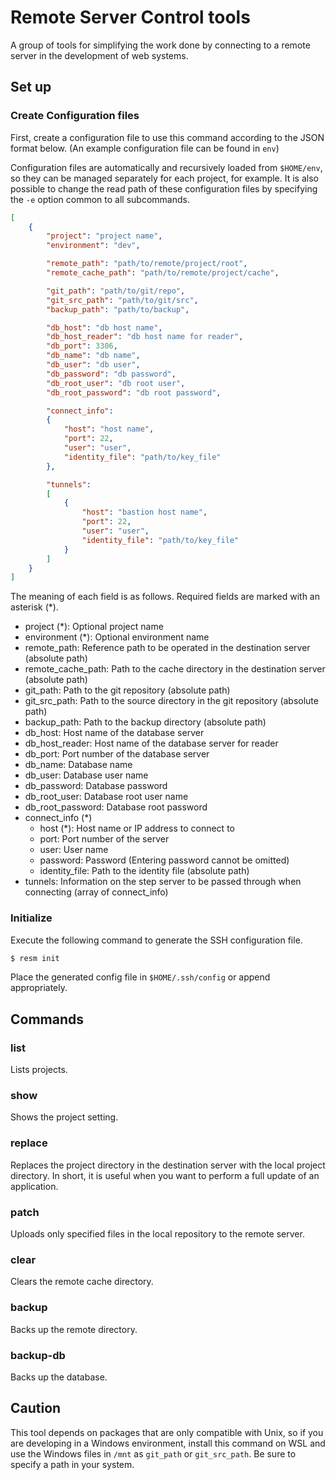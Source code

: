# Remote Server Control tools

A group of tools for simplifying the work done by connecting to a remote server
in the development of web systems.


## Set up

### Create Configuration files

First, create a configuration file to use this command according to the JSON
format below. (An example configuration file can be found in `env`)

Configuration files are automatically and recursively loaded from `$HOME/env`,
so they can be managed separately for each project, for example. It is also
possible to change the read path of these configuration files by specifying the
`-e` option common to all subcommands.

```json
[
    {
        "project": "project name",
        "environment": "dev",

        "remote_path": "path/to/remote/project/root",
        "remote_cache_path": "path/to/remote/project/cache",

        "git_path": "path/to/git/repo",
        "git_src_path": "path/to/git/src",
        "backup_path": "path/to/backup",

        "db_host": "db host name",
        "db_host_reader": "db host name for reader",
        "db_port": 3306,
        "db_name": "db name",
        "db_user": "db user",
        "db_password": "db password",
        "db_root_user": "db root user",
        "db_root_password": "db root password",

        "connect_info":
        {
            "host": "host name",
            "port": 22,
            "user": "user",
            "identity_file": "path/to/key_file"
        },

        "tunnels":
        [
            {
                "host": "bastion host name",
                "port": 22,
                "user": "user",
                "identity_file": "path/to/key_file"
            }
        ]
    }
]
```

The meaning of each field is as follows. Required fields are marked with an
asterisk (*).

- project (*): Optional project name
- environment (*): Optional environment name
- remote_path: Reference path to be operated in the destination server
               (absolute path)
- remote_cache_path: Path to the cache directory in the destination server
                     (absolute path)
- git_path: Path to the git repository (absolute path)
- git_src_path: Path to the source directory in the git repository
                (absolute path)
- backup_path: Path to the backup directory (absolute path)
- db_host: Host name of the database server
- db_host_reader: Host name of the database server for reader
- db_port: Port number of the database server
- db_name: Database name
- db_user: Database user name
- db_password: Database password
- db_root_user: Database root user name
- db_root_password: Database root password
- connect_info (*)
    - host (*): Host name or IP address to connect to
    - port: Port number of the server
    - user: User name
    - password: Password (Entering password cannot be omitted)
    - identity_file: Path to the identity file (absolute path)
- tunnels: Information on the step server to be passed through when
           connecting (array of connect_info)

### Initialize

Execute the following command to generate the SSH configuration file.

```sh
$ resm init
```

Place the generated config file in `$HOME/.ssh/config` or append appropriately.


## Commands

### list

Lists projects.

### show

Shows the project setting.

### replace

Replaces the project directory in the destination server with the local
project directory. In short, it is useful when you want to perform a full
update of an application.

### patch

Uploads only specified files in the local repository to the remote server.

### clear

Clears the remote cache directory.

### backup

Backs up the remote directory.

### backup-db

Backs up the database.


## Caution

This tool depends on packages that are only compatible with Unix, so if you are
developing in a Windows environment, install this command on WSL and use the
Windows files in `/mnt` as `git_path` or `git_src_path`. Be sure to specify a
path in your system.
